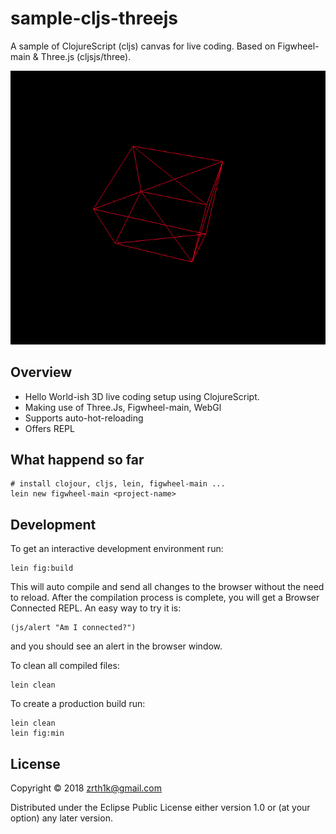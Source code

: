 # sample-cljs-threejs

A sample of ClojureScript (cljs) canvas for live coding. Based on Figwheel-main & Three.js (cljsjs/three).

![rotating_wireframe_cube](https://raw.githubusercontent.com/zrthstr/sample-cljs-threejs/master/cube.gif)


## Overview

* Hello World-ish 3D live coding setup using ClojureScript.
* Making use of Three.Js, Figwheel-main, WebGl
* Supports auto-hot-reloading
* Offers REPL

## What happend so far
    # install clojour, cljs, lein, figwheel-main ...
    lein new figwheel-main <project-name>


## Development

To get an interactive development environment run:

    lein fig:build

This will auto compile and send all changes to the browser without the
need to reload. After the compilation process is complete, you will
get a Browser Connected REPL. An easy way to try it is:

    (js/alert "Am I connected?")

and you should see an alert in the browser window.

To clean all compiled files:

	lein clean

To create a production build run:

	lein clean
	lein fig:min


## License

Copyright © 2018 zrth1k@gmail.com

Distributed under the Eclipse Public License either version 1.0 or (at your option) any later version.
